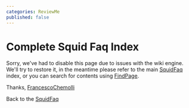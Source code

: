 ```yaml
---
categories: ReviewMe
published: false
---
```

# Complete Squid Faq Index

Sorry, we've had to disable this page due to issues with the wiki
engine. We'll try to restore it, in the meantime please refer to the
main
[SquidFaq](/SquidFaq)
index, or you can search for contents using
[FindPage](/FindPage).

Thanks,
[FrancescoChemolli](/FrancescoChemolli)

Back to the
[SquidFaq](/SquidFaq)
